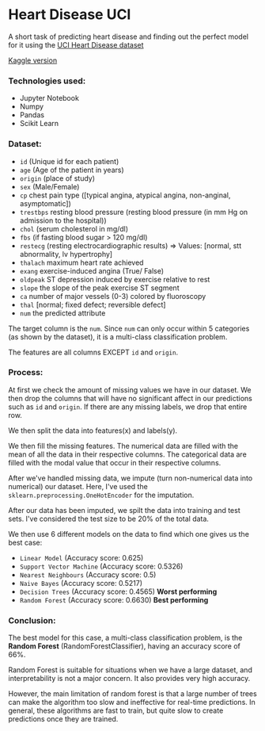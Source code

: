 # Heart Disease UCI
A short task of predicting heart disease and finding out the perfect model for it using the [UCI Heart Disease dataset](https://www.kaggle.com/datasets/redwankarimsony/heart-disease-data)
<br>

[Kaggle version](https://www.kaggle.com/code/smjishanulislam/task-1/notebook)

### Technologies used:
- Jupyter Notebook
- Numpy
- Pandas
- Scikit Learn

### Dataset:
- `id` (Unique id for each patient)
- `age` (Age of the patient in years)
- `origin` (place of study)
- `sex` (Male/Female)
- `cp` chest pain type ([typical angina, atypical angina, non-anginal, asymptomatic])
- `trestbps` resting blood pressure (resting blood pressure (in mm Hg on admission to the hospital))
- `chol` (serum cholesterol in mg/dl)
- `fbs` (if fasting blood sugar > 120 mg/dl)
- `restecg` (resting electrocardiographic results) => Values: [normal, stt abnormality, lv hypertrophy]
- `thalach` maximum heart rate achieved
- `exang` exercise-induced angina (True/ False)
- `oldpeak` ST depression induced by exercise relative to rest
- `slope` the slope of the peak exercise ST segment
- `ca` number of major vessels (0-3) colored by fluoroscopy
- `thal` [normal; fixed defect; reversible defect]
- `num` the predicted attribute

The target column is the `num`. Since `num` can only occur within 5 categories (as shown by the dataset), it is a multi-class classification problem.

The features are all columns EXCEPT `id` and `origin`.

### Process:
At first we check the amount of missing values we have in our dataset. We then drop the columns that will have no significant affect in our predictions such as `id` and `origin`. If there are any missing labels, we drop that entire row.

We then split the data into features(x) and labels(y).

We then fill the missing features. The numerical data are filled with the mean of all the data in their respective columns. The categorical data are filled with the modal value that occur in their respective columns.

After we've handled missing data, we impute (turn non-numerical data into numerical) our dataset. Here, I've used the `sklearn.preprocessing.OneHotEncoder` for the imputation.

After our data has been imputed, we spilt the data into training and test sets. I've considered the test size to be 20% of the total data.

We then use 6 different models on the data to find which one gives us the best case:
- `Linear Model` (Accuracy score: 0.625)
- `Support Vector Machine` (Accuracy score: 0.5326)
- `Nearest Neighbours` (Accuracy score: 0.5)
- `Naive Bayes` (Accuracy score: 0.5217)
- `Decision Trees` (Accuracy score: 0.4565) **Worst performing**
- `Random Forest` (Accuracy score: 0.6630) **Best performing**

### Conclusion:
The best model for this case, a multi-class classification problem, is the **Random Forest** (RandomForestClassifier), having an accuracy score of 66%. 

Random Forest is suitable for situations when we have a large dataset, and interpretability is not a major concern. It also provides very high accuracy. 

However, the main limitation of random forest is that a large number of trees can make the algorithm too slow and ineffective for real-time predictions. In general, these algorithms are fast to train, but quite slow to create predictions once they are trained.
